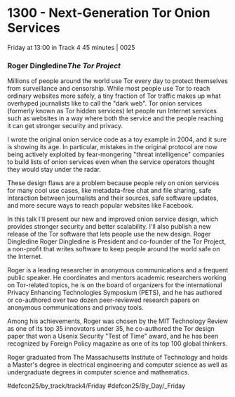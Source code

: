 # 1300 - Next-Generation Tor Onion Services
Friday at 13:00 in Track 4
45 minutes | 0025
### Roger Dingledine*The Tor Project*

Millions of people around the world use Tor every day to protect themselves from surveillance and censorship. While most people use Tor to reach ordinary websites more safely, a tiny fraction of Tor traffic makes up what overhyped journalists like to call the "dark web". Tor onion services (formerly known as Tor hidden services) let people run Internet services such as websites in a way where both the service and the people reaching it can get stronger security and privacy.

I wrote the original onion service code as a toy example in 2004, and it sure is showing its age. In particular, mistakes in the original protocol are now being actively exploited by fear-mongering "threat intelligence" companies to build lists of onion services even when the service operators thought they would stay under the radar.

These design flaws are a problem because people rely on onion services for many cool use cases, like metadata-free chat and file sharing, safe interaction between journalists and their sources, safe software updates, and more secure ways to reach popular websites like Facebook.

In this talk I'll present our new and improved onion service design, which provides stronger security and better scalability. I'll also publish a new release of the Tor software that lets people use the new design.
Roger Dingledine
Roger Dingledine is President and co-founder of the Tor Project, a non-profit that writes software to keep people around the world safe on the Internet.

Roger is a leading researcher in anonymous communications and a frequent public speaker. He coordinates and mentors academic researchers working on Tor-related topics, he is on the board of organizers for the international Privacy Enhancing Technologies Symposium (PETS), and he has authored or co-authored over two dozen peer-reviewed research papers on anonymous communications and privacy tools.

Among his achievements, Roger was chosen by the MIT Technology Review as one of its top 35 innovators under 35, he co-authored the Tor design paper that won a Usenix Security "Test of Time" award, and he has been recognized by Foreign Policy magazine as one of its top 100 global thinkers.

Roger graduated from The Massachusetts Institute of Technology and holds a Master's degree in electrical engineering and computer science as well as undergraduate degrees in computer science and mathematics.

#defcon25/by_track/track4/Friday #defcon25/By_Day/_Friday
